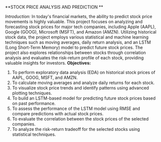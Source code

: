 

**STOCK PRICE ANALYSIS AND PREDICTION **


*Introduction:*
In today's financial markets, the ability to predict stock price movements is highly valuable. This project focuses on analyzing and forecasting stock prices for major tech companies, including Apple (AAPL), Google (GOOG), Microsoft (MSFT), and Amazon (AMZN). Utilizing historical stock data, the project employs various statistical and machine learning techniques such as moving averages, daily return analysis, and an LSTM (Long Short-Term Memory) model to predict future stock prices. The project also explores relationships between stocks through correlation analysis and evaluates the risk-return profile of each stock, providing valuable insights for investors.
**Objectives:**
1. To perform exploratory data analysis (EDA) on historical stock prices of AAPL, GOOG, MSFT, and AMZN.
2. To calculate moving averages and analyze daily returns for each stock.
3. To visualize stock price trends and identify patterns using advanced plotting techniques.
4. To build an LSTM-based model for predicting future stock prices based on past performance.
5. To assess the performance of the LSTM model using RMSE and compare predictions with actual stock prices.
6. To evaluate the correlation between the stock prices of the selected companies.
7. To analyze the risk-return tradeoff for the selected stocks using statistical techniques.


